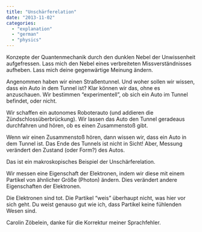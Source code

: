 ```yaml
---
title: "Unschärferelation"
date: "2013-11-02"
categories: 
  - "explanation"
  - "german"
  - "physics"
---
```


Konzepte der Quantenmechanik durch den dunklen Nebel der Unwissenheit aufgefressen. Lass mich den Nebel eines verbreiteten Missverständnisses aufheben. Lass mich deine gegenwärtige Meinung ändern.

Angenommen haben wir einen Straßentunnel. Und woher sollen wir wissen, dass ein Auto in dem Tunnel ist? Klar können wir das, ohne es anzuschauen. Wir bestimmen “experimentell”, ob sich ein Auto im Tunnel befindet, oder nicht.

Wir schaffen ein autonomes Roboterauto (und addieren die Zündschlossüberbrückung). Wir lassen das Auto den Tunnel geradeaus durchfahren und hören, ob es einen Zusammenstoß gibt.

Wenn wir einen Zusammenstoß hören, dann wissen wir, dass ein Auto in dem Tunnel ist. Das Ende des Tunnels ist nicht in Sicht! Aber, Messung verändert den Zustand (oder Form?) des Autos.

Das ist ein makroskopisches Beispiel der Unschärferelation.

Wir messen eine Eigenschaft der Elektronen, indem wir diese mit einem Partikel von ähnlicher Größe (Photon) ändern. Dies verändert andere Eigenschaften der Elektronen.

Die Elektronen sind tot. Die Partikel “weis” überhaupt nicht, was hier vor sich geht. Du weist genauso gut wie ich, dass Partikel keine fühlenden Wesen sind.

Carolin Zöbelein, danke für die Korrektur meiner Sprachfehler.
